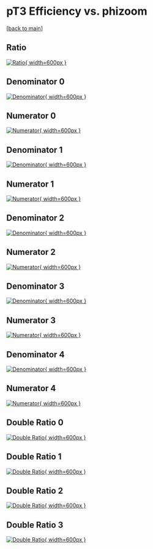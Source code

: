 # pT3 Efficiency vs. phizoom

[[back to main](./)]



## Ratio

[![Ratio](../mtv/var/pT3_xtr_321_0_eff_phizoom.png){ width=600px }](../mtv/var/pT3_xtr_321_0_eff_phizoom.pdf)

## Denominator 0

[![Denominator](../mtv/den/pT3_xtr_321_0_eff_phizoom_den0.png){ width=600px }](../mtv/den/pT3_xtr_321_0_eff_phizoom_den0.pdf)

## Numerator 0

[![Numerator](../mtv/num/pT3_xtr_321_0_eff_phizoom_num0.png){ width=600px }](../mtv/num/pT3_xtr_321_0_eff_phizoom_num0.pdf)

## Denominator 1

[![Denominator](../mtv/den/pT3_xtr_321_0_eff_phizoom_den1.png){ width=600px }](../mtv/den/pT3_xtr_321_0_eff_phizoom_den1.pdf)

## Numerator 1

[![Numerator](../mtv/num/pT3_xtr_321_0_eff_phizoom_num1.png){ width=600px }](../mtv/num/pT3_xtr_321_0_eff_phizoom_num1.pdf)

## Denominator 2

[![Denominator](../mtv/den/pT3_xtr_321_0_eff_phizoom_den2.png){ width=600px }](../mtv/den/pT3_xtr_321_0_eff_phizoom_den2.pdf)

## Numerator 2

[![Numerator](../mtv/num/pT3_xtr_321_0_eff_phizoom_num2.png){ width=600px }](../mtv/num/pT3_xtr_321_0_eff_phizoom_num2.pdf)

## Denominator 3

[![Denominator](../mtv/den/pT3_xtr_321_0_eff_phizoom_den3.png){ width=600px }](../mtv/den/pT3_xtr_321_0_eff_phizoom_den3.pdf)

## Numerator 3

[![Numerator](../mtv/num/pT3_xtr_321_0_eff_phizoom_num3.png){ width=600px }](../mtv/num/pT3_xtr_321_0_eff_phizoom_num3.pdf)

## Denominator 4

[![Denominator](../mtv/den/pT3_xtr_321_0_eff_phizoom_den4.png){ width=600px }](../mtv/den/pT3_xtr_321_0_eff_phizoom_den4.pdf)

## Numerator 4

[![Numerator](../mtv/num/pT3_xtr_321_0_eff_phizoom_num4.png){ width=600px }](../mtv/num/pT3_xtr_321_0_eff_phizoom_num4.pdf)

## Double Ratio 0

[![Double Ratio](../mtv/ratio/pT3_xtr_321_0_eff_phizoom_ratio0.png){ width=600px }](../mtv/ratio/pT3_xtr_321_0_eff_phizoom_ratio0.pdf)

## Double Ratio 1

[![Double Ratio](../mtv/ratio/pT3_xtr_321_0_eff_phizoom_ratio1.png){ width=600px }](../mtv/ratio/pT3_xtr_321_0_eff_phizoom_ratio1.pdf)

## Double Ratio 2

[![Double Ratio](../mtv/ratio/pT3_xtr_321_0_eff_phizoom_ratio2.png){ width=600px }](../mtv/ratio/pT3_xtr_321_0_eff_phizoom_ratio2.pdf)

## Double Ratio 3

[![Double Ratio](../mtv/ratio/pT3_xtr_321_0_eff_phizoom_ratio3.png){ width=600px }](../mtv/ratio/pT3_xtr_321_0_eff_phizoom_ratio3.pdf)

